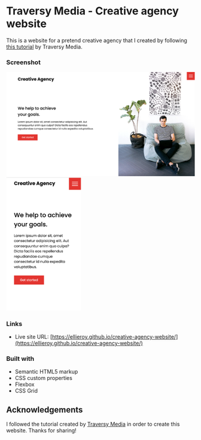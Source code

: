 # Traversy Media - Creative agency website

This is a website for a pretend creative agency that I created by following [this tutorial](https://www.youtube.com/watch?v=lvYnfMOUOJY&t=86s) by Traversy Media. 

### Screenshot

<p float="left">
  <img src="./final-result/final-result-web.png" width="600"/> 
  <img src="./final-result/final-result-mobile.png" width="200"/> 
</p>

### Links
- Live site URL: [https://ellieroy.github.io/creative-agency-website/](https://ellieroy.github.io/creative-agency-website/)

### Built with 
- Semantic HTML5 markup
- CSS custom properties
- Flexbox
- CSS Grid

## Acknowledgements 
I followed the tutorial created by [Traversy Media](https://www.youtube.com/watch?v=lvYnfMOUOJY&t=86s) in order to create this website. Thanks for sharing!
